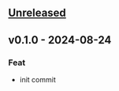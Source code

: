 <a name="unreleased"></a>
## [Unreleased]


<a name="v0.1.0"></a>
## v0.1.0 - 2024-08-24
### Feat
- init commit


[Unreleased]: https://github.com/keng42/ccoms/compare/v0.1.0...HEAD
